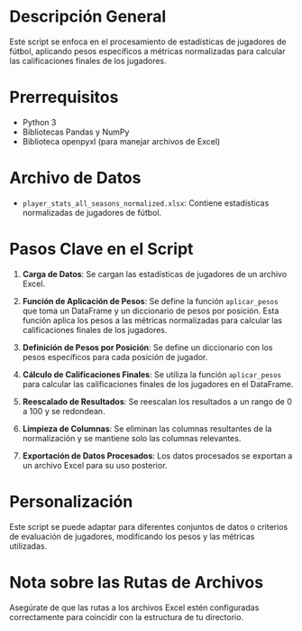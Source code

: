 # Descripción General
Este script se enfoca en el procesamiento de estadísticas de jugadores de fútbol, aplicando pesos específicos a métricas normalizadas para calcular las calificaciones finales de los jugadores.

# Prerrequisitos
- Python 3
- Bibliotecas Pandas y NumPy
- Biblioteca openpyxl (para manejar archivos de Excel)

# Archivo de Datos
- `player_stats_all_seasons_normalized.xlsx`: Contiene estadísticas normalizadas de jugadores de fútbol.

# Pasos Clave en el Script
1. **Carga de Datos**: Se cargan las estadísticas de jugadores de un archivo Excel.

2. **Función de Aplicación de Pesos**: Se define la función `aplicar_pesos` que toma un DataFrame y un diccionario de pesos por posición. Esta función aplica los pesos a las métricas normalizadas para calcular las calificaciones finales de los jugadores.

3. **Definición de Pesos por Posición**: Se define un diccionario con los pesos específicos para cada posición de jugador.

4. **Cálculo de Calificaciones Finales**: Se utiliza la función `aplicar_pesos` para calcular las calificaciones finales de los jugadores en el DataFrame.

5. **Reescalado de Resultados**: Se reescalan los resultados a un rango de 0 a 100 y se redondean.

6. **Limpieza de Columnas**: Se eliminan las columnas resultantes de la normalización y se mantiene solo las columnas relevantes.

7. **Exportación de Datos Procesados**: Los datos procesados se exportan a un archivo Excel para su uso posterior.

# Personalización
Este script se puede adaptar para diferentes conjuntos de datos o criterios de evaluación de jugadores, modificando los pesos y las métricas utilizadas.

# Nota sobre las Rutas de Archivos
Asegúrate de que las rutas a los archivos Excel estén configuradas correctamente para coincidir con la estructura de tu directorio.
